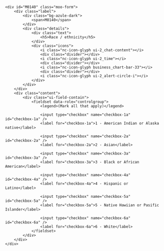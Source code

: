 	<div id="M0140" class="moo-form">
		<div class="label">
			<div class="bg-azule-dark">
				<span>M0140</span>
			</div>
			<div class="details">
				<div class="text">
					<h5>Race / ethnicity</h5>
				</div>
				<div class="icons">
					<i class="nc-icon-glyph ui-2_chat-content"></i>
					<div class="divider"></div>
					<i class="nc-icon-glyph ui-2_time"></i>
					<div class="divider"></div>
					<i class="nc-icon-glyph business_chart-bar-33"></i>
					<div class="divider"></div>
					<i class="nc-icon-glyph ui-2_alert-circle-i"></i>
				</div>
			</div>
		</div>
		<div class="content">
			<div class="ui-field-contain">
				<fieldset data-role="controlgroup">
					<legend>(Mark all that apply)</legend>

					<input type="checkbox" name="checkbox-1a" id="checkbox-1a" />
					<label for="checkbox-1a">1 - American Indian or Alaska native</label>

					<input type="checkbox" name="checkbox-2a" id="checkbox-2a" />
					<label for="checkbox-2a">2 - Asian</label>

					<input type="checkbox" name="checkbox-3a" id="checkbox-3a" />
					<label for="checkbox-3a">3 - Black or African American</label>

					<input type="checkbox" name="checkbox-4a" id="checkbox-4a" />
					<label for="checkbox-4a">4 - Hispanic or Latino</label>

					<input type="checkbox" name="checkbox-5a" id="checkbox-5a" />
					<label for="checkbox-5a">5 - Native Hawiian or Pasific Islander</label>

					<input type="checkbox" name="checkbox-6a" id="checkbox-6a" />
					<label for="checkbox-6a">6 - White</label>
				</fieldset>
			</div>
		</div>
	</div>
